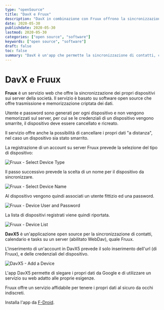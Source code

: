 ```yaml
---
type: "openSource"
title: "DavX e Fruux"
description: "DavX in combinazione con Fruux offrono la sincronizzazione di contatti, calendario e tasks ai dispositivi registrati"
date: 2020-05-30
publishdate: 2020-05-30
lastmod: 2020-05-30
categories: ["open source", "software"]
keywords: ["open source", "software"]
draft: false
toc: false
summary: "DavX è un'app che permette la sincronizzazione di contatti, calendario e tasks su server. Fruux è un server (basato su software open source) che offre la memorizzazione e sincronizzazione della rubrica, del calendario e dei task ai dispositivi registrati."
---
```


# DavX e Fruux

**Fruux** è un servizio web che offre la sincronizzazione dei propri dispositivi sui server della società. Il servizio è basato su software open source che offre trasmissione e memorizzazione criptata dei dati.

Utente e password sono generati per ogni dispositivo e non vengono memorizzati sul server, per cui se le credenziali di un dispositivo vengono smarrite, il dispositivo deve essere cancellato e ricreato.

Il servizio offre anche la possibilità di cancellare i propri dati "a distanza", nel caso un dispositivo sia stato smarrito.

La registrazione di un account su server Fruux prevede la selezione del tipo di dispositivo:

![Fruux - Select Device Type](/static/openSource/Fruux-SelectDeviceType.png "Fruux - Select Device Type")

Il passo successivo prevede la scelta di un nome per il dispositivo da sincronizzare.

![Fruux - Select Device Name](/static/openSource/Fruux-SelectDeviceName.png "Fruux - Select Device Name")

Al dispositivo vengono quindi associati un utente fittizio ed una password.

![Fruux - Device User and Password](/static/openSource/Fruux-DeviceUserPwd.png "Fruux - Device User and Password")

La lista di dispositivi registrati viene quindi riportata.

![Fruux - Device List](/static/openSource/Fruux-DeviceList.png "Fruux - Device List")

**DavX5** è un'applicazione open source per la sincronizzazione di contatti, calendario e tasks su un server (abilitato WebDav), quale Fruux.

L'inserimento di un'account in DavX5 prevede il solo inserimento dell'url (di Fruux), e delle credenziali del dispositivo.

![DavX5 - Add a Device](/static/openSource/DavX-AddDevice.png "DavX5 - Add a Device")

L'app DavX5 permette di slegare i propri dati da Google e di utilizzare un servizio su web adatto alle proprie esigenze.

Fruux offre un servizio affidabile per tenere i propri dati al sicuro da occhi indiscreti.

Installa l'app da [F-Droid](/opensource/fdroid/ "Sito web di F-Droid").
